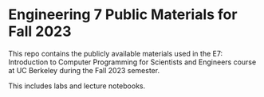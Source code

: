 # Engineering 7 Public Materials for Fall 2023

This repo contains the publicly available materials used in the E7: Introduction to Computer Programming for Scientists and Engineers course at UC Berkeley during the Fall 2023 semester.

This includes labs and lecture notebooks.
